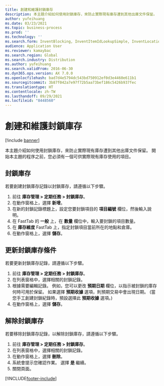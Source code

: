 ```yaml
---
title: 創建和維護封鎖庫存
description: 本主題介紹如何使用封鎖庫存，來防止實際現有庫存遭到其他出庫文件保留。
author: yufeihuang
ms.date: 03/23/2021
ms.topic: business-process
ms.prod: ''
ms.technology: ''
ms.search.form: InventBlocking, InventItemIdLookupSimple, InventLocationIdLookup
audience: Application User
ms.reviewer: kamaybac
ms.search.region: Global
ms.search.industry: Distribution
ms.author: yufeihuang
ms.search.validFrom: 2016-06-30
ms.dyn365.ops.version: AX 7.0.0
ms.openlocfilehash: bad7d4e5794dc543bd750912ef0d3e4460e611b1
ms.sourcegitcommit: 3b87f042a7e97f72b5aa73bef186c5426b937fec
ms.translationtype: HT
ms.contentlocale: zh-TW
ms.lasthandoff: 09/29/2021
ms.locfileid: "8448560"
---
```

# <a name="create-and-maintain-an-inventory-blocking"></a>創建和維護封鎖庫存

[!include [banner](../../includes/banner.md)]

本主題介紹如何使用封鎖庫存，來防止實際現有庫存遭到其他出庫文件保留。 開始本主題的程序之前，您必須有一個可供實際現有庫存使用的項目。

## <a name="block-inventory"></a>封鎖庫存

若要創建封鎖庫存記錄以封鎖庫存，請遵循以下步驟。

1. 前往 **庫存管理 \> 定期任務 \> 封鎖庫存**。
1. 在動作窗格上，選擇 **新增**。
1. 在新的封鎖記錄標題上，設定您要封鎖項目的 **項目編號** 欄位，然後輸入說明。
1. 在 FastTab 的 **一般** 上，在 **數量** 欄位中，輸入要封鎖的項目數量。
1. 在 **庫存維度** FastTab 上，指定封鎖項目當前所在的地點和倉庫。
1. 在動作窗格上，選擇 **儲存**。

## <a name="update-the-conditions-of-the-inventory-blocking"></a>更新封鎖庫存條件

若要更新封鎖庫存記錄，請遵循以下步驟。

1. 前往 **庫存管理 \> 定期任務 \> 封鎖庫存**。
1. 在列表窗格中，選擇相關的封鎖記錄。
1. 根據需要編輯記錄。 例如，您可以更改 **預期日期** 欄位，以指示被封鎖的庫存何時可用於保留。 如果選擇 **預期收據** 選項，則預期交易中會出現日期。 (當您手工創建封鎖紀錄時，預設選擇此 **預期收據** 選項。)
1. 在動作窗格上，選擇 **儲存**。

## <a name="unblock-inventory"></a>解除封鎖庫存

若要移除封鎖庫存記錄，以解除封鎖庫存，請遵循以下步驟。

1. 前往 **庫存管理 \> 定期任務 \> 封鎖庫存**。
1. 在列表窗格中，選擇相關的封鎖記錄。
1. 在動作窗格上，選擇 **刪除**。
1. 系統會提示您確認作業。 選擇 **是** 繼續。
1. 關閉頁面。

[!INCLUDE[footer-include](../../../includes/footer-banner.md)]

